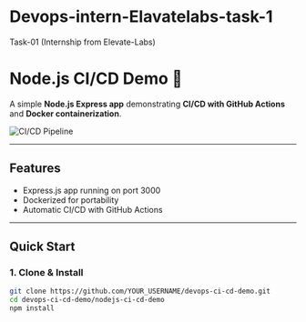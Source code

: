 # Devops-intern-Elavatelabs-task-1
Task-01 (Internship from Elevate-Labs)
# Node.js CI/CD Demo 🚀

A simple **Node.js Express app** demonstrating **CI/CD with GitHub Actions** and **Docker containerization**.

![CI/CD Pipeline](https://github.com/YOUR_USERNAME/devops-ci-cd-demo/actions/workflows/ci.yml/badge.svg)

---

## Features

- Express.js app running on port 3000  
- Dockerized for portability  
- Automatic CI/CD with GitHub Actions

---

## Quick Start

### 1. Clone & Install

```bash
git clone https://github.com/YOUR_USERNAME/devops-ci-cd-demo.git
cd devops-ci-cd-demo/nodejs-ci-cd-demo
npm install
